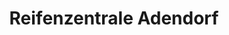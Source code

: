 ---
title: "Reifenzentrale Adendorf"
url: /adendorf/reifenzentrale-adendorf/
shop: Autowerkstatt
---